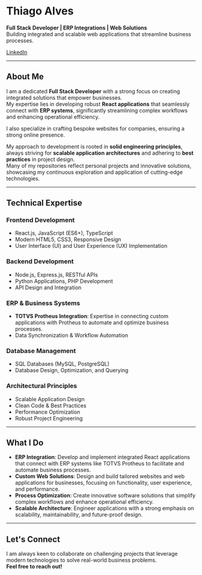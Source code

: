 # Thiago Alves

**Full Stack Developer | ERP Integrations | Web Solutions**  
Building integrated and scalable web applications that streamline business processes.

[LinkedIn](https://www.linkedin.com/in/thiago-alves-396108209/)

---

## About Me

I am a dedicated **Full Stack Developer** with a strong focus on creating integrated solutions that empower businesses.  
My expertise lies in developing robust **React applications** that seamlessly connect with **ERP systems**, significantly streamlining complex workflows and enhancing operational efficiency.  

I also specialize in crafting bespoke websites for companies, ensuring a strong online presence.

My approach to development is rooted in **solid engineering principles**, always striving for **scalable application architectures** and adhering to **best practices** in project design.  
Many of my repositories reflect personal projects and innovative solutions, showcasing my continuous exploration and application of cutting-edge technologies.

---

## Technical Expertise

### **Frontend Development**
- React.js, JavaScript (ES6+), TypeScript  
- Modern HTML5, CSS3, Responsive Design  
- User Interface (UI) and User Experience (UX) Implementation  

### **Backend Development**
- Node.js, Express.js, RESTful APIs  
- Python Applications, PHP Development  
- API Design and Integration  

### **ERP & Business Systems**
- **TOTVS Protheus Integration**: Expertise in connecting custom applications with Protheus to automate and optimize business processes.  
- Data Synchronization & Workflow Automation  

### **Database Management**
- SQL Databases (MySQL, PostgreSQL)  
- Database Design, Optimization, and Querying  

### **Architectural Principles**
- Scalable Application Design  
- Clean Code & Best Practices  
- Performance Optimization  
- Robust Project Engineering  

---

## What I Do
- **ERP Integration**: Develop and implement integrated React applications that connect with ERP systems like TOTVS Protheus to facilitate and automate business processes.  
- **Custom Web Solutions**: Design and build tailored websites and web applications for businesses, focusing on functionality, user experience, and performance.  
- **Process Optimization**: Create innovative software solutions that simplify complex workflows and enhance operational efficiency.  
- **Scalable Architecture**: Engineer applications with a strong emphasis on scalability, maintainability, and future-proof design.  

---

## Let's Connect

I am always keen to collaborate on challenging projects that leverage modern technologies to solve real-world business problems.  
**Feel free to reach out!**
